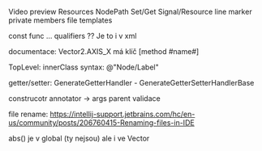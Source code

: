 Video preview
Resources
NodePath
Set/Get
Signal/Resource line marker
private members
file templates


const func ... qualifiers ?? Je to i v xml

documentace:
Vector2.AXIS_X má klíč [method #name#]

TopLevel: innerClass
syntax: @"Node/Label"



getter/setter:
GenerateGetterHandler - GenerateGetterSetterHandlerBase

construcotr annotator -> args parent validace

file rename:
https://intellij-support.jetbrains.com/hc/en-us/community/posts/206760415-Renaming-files-in-IDE

abs() je v global (ty nejsou) ale i ve Vector 
